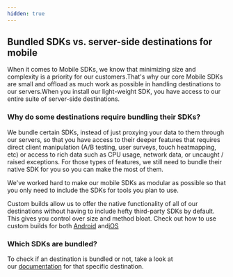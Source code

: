 ```yaml
---
hidden: true
---
```

## Bundled SDKs vs. server-side destinations for mobile

When it comes to Mobile SDKs, we know that minimizing size and complexity is a priority for our customers.That's why our core Mobile SDKs are small and offload as much work as possible in handling destinations to our servers.When you install our light-weight SDK, you have access to our entire suite of server-side destinations.

### Why do some destinations require bundling their SDKs?

We bundle certain SDKs, instead of just proxying your data to them through our servers, so that you have access to their deeper features that requires direct client manipulation (A/B testing, user surveys, touch heatmapping, etc) or access to rich data such as CPU usage, network data, or uncaught / raised exceptions. For those types of features, we still need to bundle their native SDK for you so you can make the most of them.

We've worked hard to make our mobile SDKs as modular as possible so that you only need to include the SDKs for tools you plan to use.

Custom builds allow us to offer the native functionality of all of our destinations without having to include hefty third-party SDKs by default. This gives you control over size and method bloat. Check out how to use custom builds for both [Android](/docs/sources/mobile/android/quickstart/#step-1-install-the-sdk) and[iOS](/docs/tutorials/quickstart-ios/#step-1-install-the-sdk)

### Which SDKs are bundled?

To check if an destination is bundled or not, take a look at our [documentation](/docs/destinations/) for that specific destination. 